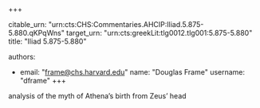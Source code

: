 +++


citable_urn: "urn:cts:CHS:Commentaries.AHCIP:Iliad.5.875-5.880.qKPqWns"
target_urn: "urn:cts:greekLit:tlg0012.tlg001:5.875-5.880"
title: "Iliad 5.875-5.880"

authors:
- email: "frame@chs.harvard.edu"
  name: "Douglas Frame"
  username: "dframe"
+++

<p>analysis of the myth of Athena’s birth from Zeus’ head</p>